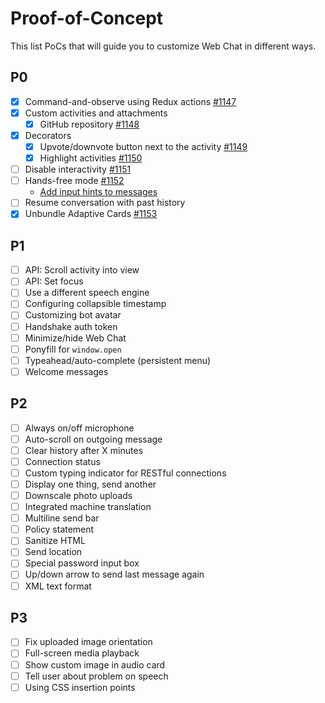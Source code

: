 # Proof-of-Concept

This list PoCs that will guide you to customize Web Chat in different ways.

## P0
- [x] Command-and-observe using Redux actions [#1147](https://github.com/Microsoft/BotFramework-WebChat/issues/1147)
- [x] Custom activities and attachments
   - [x] GitHub repository [#1148](https://github.com/Microsoft/BotFramework-WebChat/issues/1148)
- [x] Decorators
   - [x] Upvote/downvote button next to the activity [#1149](https://github.com/Microsoft/BotFramework-WebChat/issues/1149)
   - [x] Highlight activities [#1150](https://github.com/Microsoft/BotFramework-WebChat/issues/1150)
- [ ] Disable interactivity [#1151](https://github.com/Microsoft/BotFramework-WebChat/issues/1151)
- [ ] Hands-free mode [#1152](https://github.com/Microsoft/BotFramework-WebChat/issues/1152)
   - [Add input hints to messages](https://docs.microsoft.com/en-us/azure/bot-service/dotnet/bot-builder-dotnet-add-input-hints?view=azure-bot-service-3.0)
- [ ] Resume conversation with past history
- [x] Unbundle Adaptive Cards [#1153](https://github.com/Microsoft/BotFramework-WebChat/issues/1153)

## P1
- [ ] API: Scroll activity into view
- [ ] API: Set focus
- [ ] Use a different speech engine
- [ ] Configuring collapsible timestamp
- [ ] Customizing bot avatar
- [ ] Handshake auth token
- [ ] Minimize/hide Web Chat
- [ ] Ponyfill for `window.open`
- [ ] Typeahead/auto-complete (persistent menu)
- [ ] Welcome messages

## P2
- [ ] Always on/off microphone
- [ ] Auto-scroll on outgoing message
- [ ] Clear history after X minutes
- [ ] Connection status
- [ ] Custom typing indicator for RESTful connections
- [ ] Display one thing, send another
- [ ] Downscale photo uploads
- [ ] Integrated machine translation
- [ ] Multiline send bar
- [ ] Policy statement
- [ ] Sanitize HTML
- [ ] Send location
- [ ] Special password input box
- [ ] Up/down arrow to send last message again
- [ ] XML text format

## P3
- [ ] Fix uploaded image orientation
- [ ] Full-screen media playback
- [ ] Show custom image in audio card
- [ ] Tell user about problem on speech
- [ ] Using CSS insertion points
